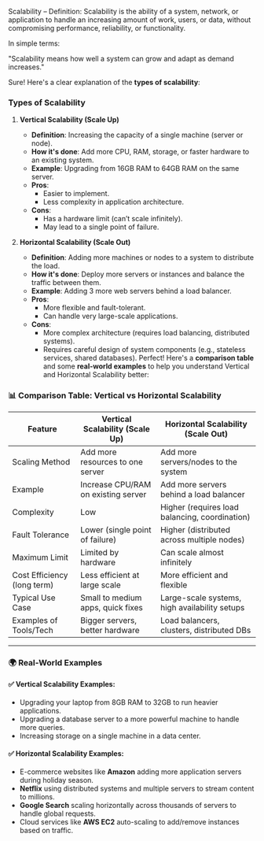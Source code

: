Scalability – Definition:
Scalability is the ability of a system, network, or application to handle an increasing amount of work, users, or data, without compromising performance, reliability, or functionality.

In simple terms:

"Scalability means how well a system can grow and adapt as demand increases."

Sure! Here's a clear explanation of the **types of scalability**:

### **Types of Scalability**

1. **Vertical Scalability (Scale Up)**  
   - **Definition**: Increasing the capacity of a single machine (server or node).  
   - **How it's done**: Add more CPU, RAM, storage, or faster hardware to an existing system.
   - **Example**: Upgrading from 16GB RAM to 64GB RAM on the same server.
   - **Pros**:
     - Easier to implement.
     - Less complexity in application architecture.
   - **Cons**:
     - Has a hardware limit (can’t scale infinitely).
     - May lead to a single point of failure.

2. **Horizontal Scalability (Scale Out)**  
   - **Definition**: Adding more machines or nodes to a system to distribute the load.
   - **How it's done**: Deploy more servers or instances and balance the traffic between them.
   - **Example**: Adding 3 more web servers behind a load balancer.
   - **Pros**:
     - More flexible and fault-tolerant.
     - Can handle very large-scale applications.
   - **Cons**:
     - More complex architecture (requires load balancing, distributed systems).
     - Requires careful design of system components (e.g., stateless services, shared databases).
Perfect! Here's a **comparison table** and some **real-world examples** to help you understand Vertical and Horizontal Scalability better:

### 📊 **Comparison Table: Vertical vs Horizontal Scalability**

| Feature                        | **Vertical Scalability (Scale Up)** | **Horizontal Scalability (Scale Out)**        |
|-------------------------------|-------------------------------------|-----------------------------------------------|
| Scaling Method                | Add more resources to one server    | Add more servers/nodes to the system          |
| Example                       | Increase CPU/RAM on existing server | Add more servers behind a load balancer       |
| Complexity                   | Low                                 | Higher (requires load balancing, coordination)|
| Fault Tolerance              | Lower (single point of failure)     | Higher (distributed across multiple nodes)    |
| Maximum Limit                | Limited by hardware                 | Can scale almost infinitely                   |
| Cost Efficiency (long term)  | Less efficient at large scale       | More efficient and flexible                   |
| Typical Use Case             | Small to medium apps, quick fixes   | Large-scale systems, high availability setups |
| Examples of Tools/Tech       | Bigger servers, better hardware     | Load balancers, clusters, distributed DBs     |

---

### 🌍 **Real-World Examples**

#### ✅ **Vertical Scalability Examples:**
- Upgrading your laptop from 8GB RAM to 32GB to run heavier applications.
- Upgrading a database server to a more powerful machine to handle more queries.
- Increasing storage on a single machine in a data center.

#### ✅ **Horizontal Scalability Examples:**
- E-commerce websites like **Amazon** adding more application servers during holiday season.
- **Netflix** using distributed systems and multiple servers to stream content to millions.
- **Google Search** scaling horizontally across thousands of servers to handle global requests.
- Cloud services like **AWS EC2** auto-scaling to add/remove instances based on traffic.

